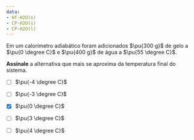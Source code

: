 ```yaml
---
data:
- Hf-H2O(s)
- CP-H2O(s)
- CP-H2O(l)
---
```


Em um calorímetro adiabático foram adicionados $\pu{300 g}$ de gelo a $\pu{0 \degree C}$ e $\pu{400 g}$ de água a $\pu{55 \degree C}$. 

**Assinale** a alternativa que mais se aproxima da temperatura final do sistema.

- [ ] $\pu{-4 \degree C}$   
- [ ] $\pu{-3 \degree C}$   
- [x] $\pu{0 \degree C}$   
- [ ] $\pu{3 \degree C}$    
- [ ] $\pu{4 \degree C}$    

